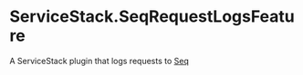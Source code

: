 # ServiceStack.SeqRequestLogsFeature

A ServiceStack plugin that logs requests to [Seq](http://getseq.com)